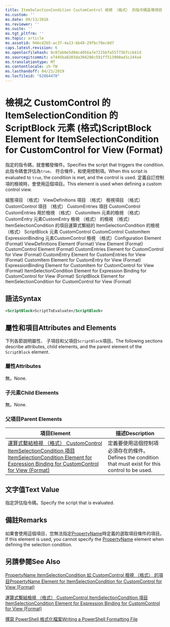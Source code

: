 ```yaml
---
title: ItemSelectionCondition CustomControl 檢視 （格式） 的指令碼區塊項目 |Microsoft Docs
ms.custom: ''
ms.date: 09/13/2016
ms.reviewer: ''
ms.suite: ''
ms.tgt_pltfrm: ''
ms.topic: article
ms.assetid: 946cd2b5-ac37-4a13-bb49-29fbc70ec8d7
caps.latest.revision: 6
ms.openlocfilehash: 0c07ab0e5d04c4056a7e7215bfa55773bfccb41d
ms.sourcegitcommit: e7445ba8203da304286c591ff513900ad1c244a4
ms.translationtype: MT
ms.contentlocale: zh-TW
ms.lasthandoff: 04/23/2019
ms.locfileid: "62064470"
---
```

# <a name="scriptblock-element-for-itemselectioncondition-for-customcontrol-for-view-format"></a><span data-ttu-id="86079-102">檢視之 CustomControl 的 ItemSelectionCondition 的 ScriptBlock 元素 (格式)</span><span class="sxs-lookup"><span data-stu-id="86079-102">ScriptBlock Element for ItemSelectionCondition for CustomControl for View (Format)</span></span>

<span data-ttu-id="86079-103">指定的指令碼，就會觸發條件。</span><span class="sxs-lookup"><span data-stu-id="86079-103">Specifies the script that triggers the condition.</span></span> <span data-ttu-id="86079-104">此指令碼會評估為`true`、 符合條件，和使用控制項。</span><span class="sxs-lookup"><span data-stu-id="86079-104">When this script is evaluated to `true`, the condition is met, and the control is used.</span></span> <span data-ttu-id="86079-105">定義自訂控制項的檢視時，會使用這個項目。</span><span class="sxs-lookup"><span data-stu-id="86079-105">This element is used when defining a custom control view.</span></span>

<span data-ttu-id="86079-106">組態項目 （格式） ViewDefinitions 項目 （格式） 檢視項目 （格式） CustomControl 項目 （格式） CustomEntries 項目 CustomControl CustomEntries 用於檢視 （格式） CustomItem 元素的檢視 （格式） CustomEntry 元素CustomEntry 檢視 （格式） 的檢視 （格式） ItemSelectionCondition 的項目運算式繫結的 ItemSelectionCondition 的檢視 （格式） ScriptBlock 元素 CustomControl CustomControl CustomItem ExpressionBinding 元素CustomControl 檢視 （格式）</span><span class="sxs-lookup"><span data-stu-id="86079-106">Configuration Element (Format) ViewDefinitions Element (Format) View Element (Format) CustomControl Element (Format) CustomEntries Element for CustomControl for View (Format) CustomEntry Element for CustomEntries for View (Format) CustomItem Element for CustomEntry for View (Format) ExpressionBinding Element for CustomItem for CustomControl for View (Format) ItemSelectionCondition Element for Expression Binding for CustomControl for View (Format) ScriptBlock Element for ItemSelectionCondition for CustomControl for View (Format)</span></span>

## <a name="syntax"></a><span data-ttu-id="86079-107">語法</span><span class="sxs-lookup"><span data-stu-id="86079-107">Syntax</span></span>

```xml
<ScriptBlock>ScriptToEvaluate</ScriptBlock>
```

## <a name="attributes-and-elements"></a><span data-ttu-id="86079-108">屬性和項目</span><span class="sxs-lookup"><span data-stu-id="86079-108">Attributes and Elements</span></span>

<span data-ttu-id="86079-109">下列各節說明屬性、 子項目和父項目`ScriptBlock`項目。</span><span class="sxs-lookup"><span data-stu-id="86079-109">The following sections describe attributes, child elements, and the parent element of the `ScriptBlock` element.</span></span>

### <a name="attributes"></a><span data-ttu-id="86079-110">屬性</span><span class="sxs-lookup"><span data-stu-id="86079-110">Attributes</span></span>

<span data-ttu-id="86079-111">無。</span><span class="sxs-lookup"><span data-stu-id="86079-111">None.</span></span>

### <a name="child-elements"></a><span data-ttu-id="86079-112">子元素</span><span class="sxs-lookup"><span data-stu-id="86079-112">Child Elements</span></span>

<span data-ttu-id="86079-113">無。</span><span class="sxs-lookup"><span data-stu-id="86079-113">None.</span></span>

### <a name="parent-elements"></a><span data-ttu-id="86079-114">父項目</span><span class="sxs-lookup"><span data-stu-id="86079-114">Parent Elements</span></span>

|<span data-ttu-id="86079-115">項目</span><span class="sxs-lookup"><span data-stu-id="86079-115">Element</span></span>|<span data-ttu-id="86079-116">描述</span><span class="sxs-lookup"><span data-stu-id="86079-116">Description</span></span>|
|-------------|-----------------|
|[<span data-ttu-id="86079-117">運算式繫結檢視 （格式） CustomControl ItemSelectionCondition 項目</span><span class="sxs-lookup"><span data-stu-id="86079-117">ItemSelectionCondition Element for Expression Binding for CustomControl for View (Format)</span></span>](./itemselectioncondition-element-for-expressionbinding-for-customcontrol-format.md)|<span data-ttu-id="86079-118">定義要使用這個控制項必須存在的條件。</span><span class="sxs-lookup"><span data-stu-id="86079-118">Defines the condition that must exist for this control to be used.</span></span>|

## <a name="text-value"></a><span data-ttu-id="86079-119">文字值</span><span class="sxs-lookup"><span data-stu-id="86079-119">Text Value</span></span>

<span data-ttu-id="86079-120">指定評估指令碼。</span><span class="sxs-lookup"><span data-stu-id="86079-120">Specify the script that is evaluated.</span></span>

## <a name="remarks"></a><span data-ttu-id="86079-121">備註</span><span class="sxs-lookup"><span data-stu-id="86079-121">Remarks</span></span>

<span data-ttu-id="86079-122">如果會使用這個項目，您無法指定[PropertyName](./propertyname-element-for-itemselectioncondition-for-customcontrol-for-view-format.md)時定義的選取項目條件的項目。</span><span class="sxs-lookup"><span data-stu-id="86079-122">If this element is used, you cannot specify the [PropertyName](./propertyname-element-for-itemselectioncondition-for-customcontrol-for-view-format.md) element when defining the selection condition.</span></span>

## <a name="see-also"></a><span data-ttu-id="86079-123">另請參閱</span><span class="sxs-lookup"><span data-stu-id="86079-123">See Also</span></span>

[<span data-ttu-id="86079-124">PropertyName ItemSelectionCondition 如 CustomControl 檢視 （格式） 的項目</span><span class="sxs-lookup"><span data-stu-id="86079-124">PropertyName Element for ItemSelectionCondition for CustomControl for View (Format)</span></span>](./propertyname-element-for-itemselectioncondition-for-customcontrol-for-view-format.md)

[<span data-ttu-id="86079-125">運算式繫結檢視 （格式） CustomControl ItemSelectionCondition 項目</span><span class="sxs-lookup"><span data-stu-id="86079-125">ItemSelectionCondition Element for Expression Binding for CustomControl for View (Format)</span></span>](./itemselectioncondition-element-for-expressionbinding-for-customcontrol-format.md)

[<span data-ttu-id="86079-126">撰寫 PowerShell 格式化檔案</span><span class="sxs-lookup"><span data-stu-id="86079-126">Writing a PowerShell Formatting File</span></span>](./writing-a-powershell-formatting-file.md)
